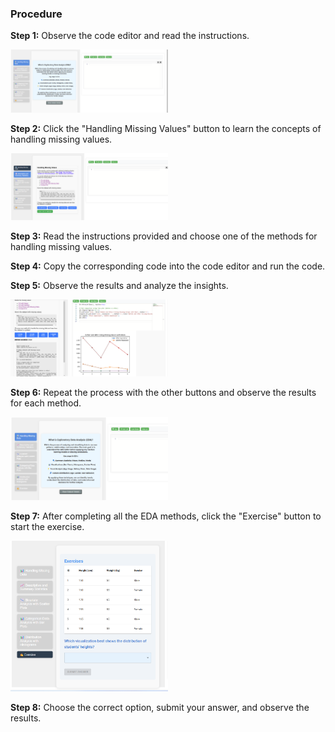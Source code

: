 ### Procedure

<p><strong>Step 1:</strong> Observe the code editor and read the instructions.</p>
<img src="./images/eda1.png" width="50%">

<p><strong>Step 2:</strong> Click the "Handling Missing Values" button to learn the concepts of handling missing values.</p>
<img src="./images/eda2.png" width="50%">

<p><strong>Step 3:</strong> Read the instructions provided and choose one of the methods for handling missing values.</p>

<p><strong>Step 4:</strong> Copy the corresponding code into the code editor and run the code.</p>

<p><strong>Step 5:</strong> Observe the results and analyze the insights.</p>
<img src="./images/eda6.png" width="50%">

<p><strong>Step 6:</strong> Repeat the process with the other buttons and observe the results for each method.</p>
<img src="./images/eda7.png" width="50%">

<p><strong>Step 7:</strong> After completing all the EDA methods, click the "Exercise" button to start the exercise.</p>
<img src="./images/eda4.png" width="50%">

<p><strong>Step 8:</strong> Choose the correct option, submit your answer, and observe the results.</p>
